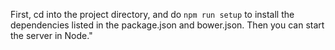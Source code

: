 First, cd into the project directory, and do `npm run setup` to install the dependencies listed in the package.json and bower.json.  Then you can start the server in Node."